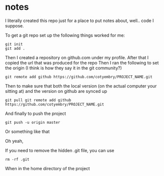 # notes

I literally created this repo just for a place to put notes about, well.. code I suppose.

To get a git repo set up the following things worked for me:

    git init
    git add .
Then I created a repository on github.com under my profile. After that I copied the url that was produced for the repo
Then I ran the following to set the origin (I think is how they say it in the git community?)
    
    git remote add github https://github.com/cotyembry/PROJECT_NAME.git

Then to make sure that both the local version (on the actual computer your sitting at) and the version on github are synced up

    git pull git remote add github https://github.com/cotyembry/PROJECT_NAME.git

And finally to  push the  project

    git push -u origin master
    
Or something like that

Oh yeah,

If you need to remove the hidden .git file, you can use

    rm -rf .git
    
When in the home directory of the project
